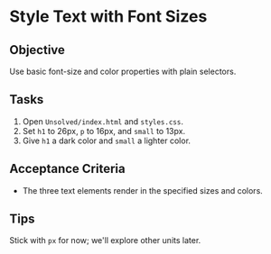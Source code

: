 # Style Text with Font Sizes

## Objective
Use basic font-size and color properties with plain selectors.

## Tasks
1. Open `Unsolved/index.html` and `styles.css`.
2. Set `h1` to 26px, `p` to 16px, and `small` to 13px.
3. Give `h1` a dark color and `small` a lighter color.

## Acceptance Criteria
- The three text elements render in the specified sizes and colors.

## Tips
Stick with `px` for now; we'll explore other units later.
